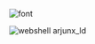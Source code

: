 ![font](https://r77.cooltext.com/rendered/cooltext483811452646364.gif)

![webshell arjunx_ld](https://i.pinimg.com/originals/76/0c/28/760c285aeabe1ffbe36496a9306f56f6.gif)
